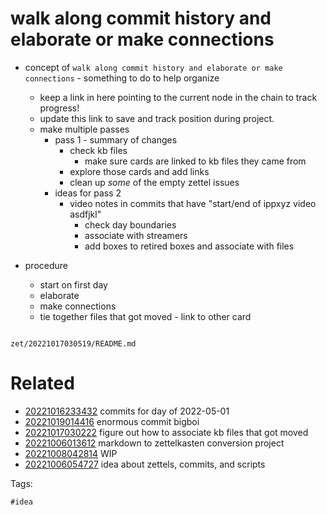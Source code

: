 # walk along commit history and elaborate or make connections

- concept of `walk along commit history and elaborate or make connections` - something to do to help organize
  - keep a link in here pointing to the current node in the chain to track progress!
  - update this link to save and track position during project.
  - make multiple passes
    - pass 1 - summary of changes
      - check kb files
        - make sure cards are linked to kb files they came from
      - explore those cards and add links
      - clean up *some* of the empty zettel issues
    - ideas for pass 2
      - video notes in commits that have "start/end of ippxyz video asdfjkl"
        - check day boundaries
        - associate with streamers
        - add boxes to retired boxes and associate with files

- procedure
  - start on first day
  - elaborate
  - make connections
  - tie together files that got moved - link to other card

```
```

` zet/20221017030519/README.md `

# Related

- [20221016233432](/zet/20221016233432/README.md) commits for day of 2022-05-01
- [20221019014416](/zet/20221019014416/README.md) enormous commit bigboi
- [20221017030222](/zet/20221017030222/README.md) figure out how to associate kb files that got moved
- [20221006013612](/zet/20221006013612/README.md) markdown to zettelkasten conversion project
- [20221008042814](/zet/20221008042814/README.md) WIP
- [20221006054727](/zet/20221006054727/README.md) idea about zettels, commits, and scripts

Tags:

    #idea
